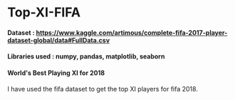 # Top-XI-FIFA

#### Dataset : https://www.kaggle.com/artimous/complete-fifa-2017-player-dataset-global/data#FullData.csv

#### Libraries used : numpy, pandas, matplotlib, seaborn

#### World's Best Playing XI for 2018

I have used the fifa dataset to get the top XI players for fifa 2018.



